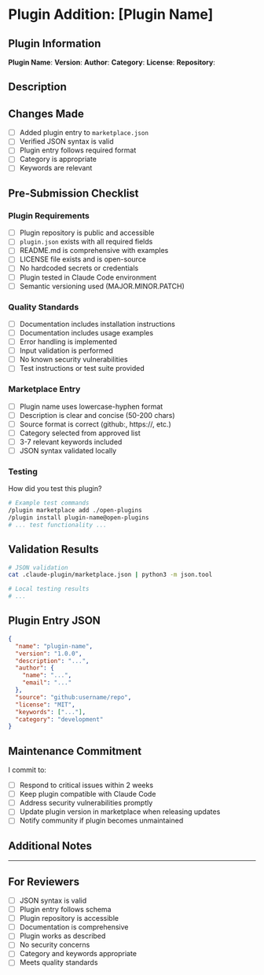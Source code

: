# Plugin Addition: [Plugin Name]

## Plugin Information

**Plugin Name**:
**Version**:
**Author**:
**Category**:
**License**:
**Repository**:

## Description

<!-- Brief description of what this plugin does -->


## Changes Made

<!-- Describe the changes in this PR -->

- [ ] Added plugin entry to `marketplace.json`
- [ ] Verified JSON syntax is valid
- [ ] Plugin entry follows required format
- [ ] Category is appropriate
- [ ] Keywords are relevant

## Pre-Submission Checklist

### Plugin Requirements

- [ ] Plugin repository is public and accessible
- [ ] `plugin.json` exists with all required fields
- [ ] README.md is comprehensive with examples
- [ ] LICENSE file exists and is open-source
- [ ] No hardcoded secrets or credentials
- [ ] Plugin tested in Claude Code environment
- [ ] Semantic versioning used (MAJOR.MINOR.PATCH)

### Quality Standards

- [ ] Documentation includes installation instructions
- [ ] Documentation includes usage examples
- [ ] Error handling is implemented
- [ ] Input validation is performed
- [ ] No known security vulnerabilities
- [ ] Test instructions or test suite provided

### Marketplace Entry

- [ ] Plugin name uses lowercase-hyphen format
- [ ] Description is clear and concise (50-200 chars)
- [ ] Source format is correct (github:, https://, etc.)
- [ ] Category selected from approved list
- [ ] 3-7 relevant keywords included
- [ ] JSON syntax validated locally

### Testing

How did you test this plugin?

<!-- Describe your testing process -->

```bash
# Example test commands
/plugin marketplace add ./open-plugins
/plugin install plugin-name@open-plugins
# ... test functionality ...
```

## Validation Results

<!-- Show validation output -->

```bash
# JSON validation
cat .claude-plugin/marketplace.json | python3 -m json.tool

# Local testing results
# ...
```

## Plugin Entry JSON

<!-- Paste your plugin entry here for easy review -->

```json
{
  "name": "plugin-name",
  "version": "1.0.0",
  "description": "...",
  "author": {
    "name": "...",
    "email": "..."
  },
  "source": "github:username/repo",
  "license": "MIT",
  "keywords": ["..."],
  "category": "development"
}
```

## Maintenance Commitment

I commit to:

- [ ] Respond to critical issues within 2 weeks
- [ ] Keep plugin compatible with Claude Code
- [ ] Address security vulnerabilities promptly
- [ ] Update plugin version in marketplace when releasing updates
- [ ] Notify community if plugin becomes unmaintained

## Additional Notes

<!-- Any additional information for reviewers -->


---

## For Reviewers

- [ ] JSON syntax is valid
- [ ] Plugin entry follows schema
- [ ] Plugin repository is accessible
- [ ] Documentation is comprehensive
- [ ] Plugin works as described
- [ ] No security concerns
- [ ] Category and keywords appropriate
- [ ] Meets quality standards
